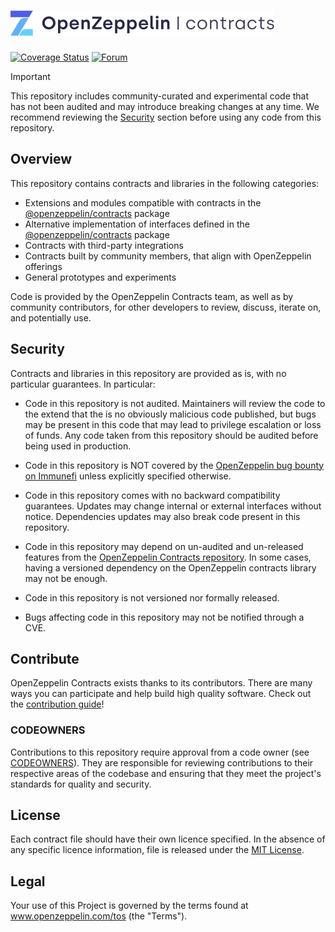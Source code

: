 # <img src="logo.svg" alt="OpenZeppelin" height="40px">

[![Coverage Status](https://codecov.io/gh/OpenZeppelin/openzeppelin-community-contracts/graph/badge.svg)](https://codecov.io/gh/OpenZeppelin/openzeppelin-community-contracts)
[![Forum](https://img.shields.io/badge/forum-%F0%9F%92%AC-yellow)](https://docs.openzeppelin.com/contracts)

> [!IMPORTANT]
> This repository includes community-curated and experimental code that has not been audited and may introduce breaking changes at any time. We recommend
> reviewing the [Security](#security) section before using any code from this repository.

## Overview

This repository contains contracts and libraries in the following categories:

- Extensions and modules compatible with contracts in the [@openzeppelin/contracts](https://github.com/OpenZeppelin/openzeppelin-contracts) package
- Alternative implementation of interfaces defined in the [@openzeppelin/contracts](https://github.com/OpenZeppelin/openzeppelin-contracts) package
- Contracts with third-party integrations
- Contracts built by community members, that align with OpenZeppelin offerings
- General prototypes and experiments

Code is provided by the OpenZeppelin Contracts team, as well as by community contributors, for other developers to review, discuss, iterate on, and potentially use.

## Security

Contracts and libraries in this repository are provided as is, with no particular guarantees. In particular:

- Code in this repository is not audited. Maintainers will review the code to the extend that the is no obviously malicious code published, but bugs may be present in this code that may lead to privilege escalation or loss of funds. Any code taken from this repository should be audited before being used in production.

- Code in this repository is NOT covered by the [OpenZeppelin bug bounty on Immunefi](https://immunefi.com/bug-bounty/openzeppelin/) unless explicitly specified otherwise.

- Code in this repository comes with no backward compatibility guarantees. Updates may change internal or external interfaces without notice. Dependencies updates may also break code present in this repository.

- Code in this repository may depend on un-audited and un-released features from the [OpenZeppelin Contracts repository](https://github.com/OpenZeppelin/openzeppelin-contracts). In some cases, having a versioned dependency on the OpenZeppelin contracts library may not be enough.

- Code in this repository is not versioned nor formally released.

- Bugs affecting code in this repository may not be notified through a CVE.

## Contribute

OpenZeppelin Contracts exists thanks to its contributors. There are many ways you can participate and help build high quality software. Check out the [contribution guide](https://github.com/OpenZeppelin/openzeppelin-contracts/blob/master/CONTRIBUTING.md)!

### CODEOWNERS

Contributions to this repository require approval from a code owner (see [CODEOWNERS](./.github/CODEOWNERS)). They are responsible for reviewing contributions to their respective areas of the codebase and ensuring that they meet the project's standards for quality and security.

## License

Each contract file should have their own licence specified. In the absence of any specific licence information, file is released under the [MIT License](LICENSE).

## Legal

Your use of this Project is governed by the terms found at www.openzeppelin.com/tos (the "Terms").
